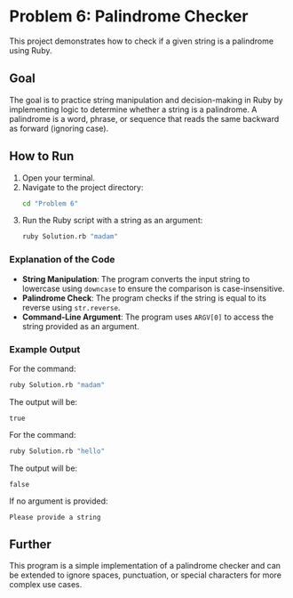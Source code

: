 # Problem 6: Palindrome Checker

This project demonstrates how to check if a given string is a palindrome using Ruby.

## Goal

The goal is to practice string manipulation and decision-making in Ruby by implementing logic to determine whether a string is a palindrome. A palindrome is a word, phrase, or sequence that reads the same backward as forward (ignoring case).

## How to Run

1. Open your terminal.
2. Navigate to the project directory:
   ```bash
   cd "Problem 6"
   ```
3. Run the Ruby script with a string as an argument:
   ```bash
   ruby Solution.rb "madam"
   ```

### Explanation of the Code

- **String Manipulation**: The program converts the input string to lowercase using `downcase` to ensure the comparison is case-insensitive.
- **Palindrome Check**: The program checks if the string is equal to its reverse using `str.reverse`.
- **Command-Line Argument**: The program uses `ARGV[0]` to access the string provided as an argument.

### Example Output

For the command:

```bash
ruby Solution.rb "madam"
```

The output will be:

```
true
```

For the command:

```bash
ruby Solution.rb "hello"
```

The output will be:

```
false
```

If no argument is provided:

```
Please provide a string
```

## Further

This program is a simple implementation of a palindrome checker and can be extended to ignore spaces, punctuation, or special characters for more complex use cases.

